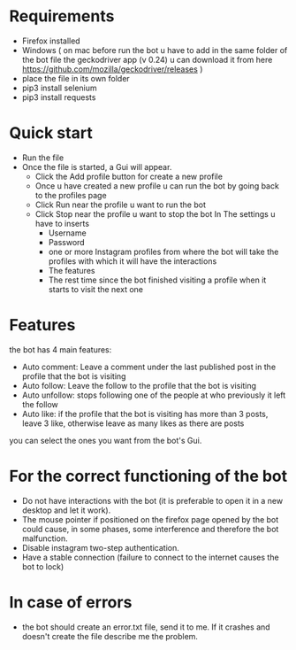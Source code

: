 # Requirements 
  - Firefox installed
  - Windows ( on mac before run the bot u have to add in the same folder of the bot file the geckodriver app (v 0.24) u can download it from here https://github.com/mozilla/geckodriver/releases )
  - place the file in its own folder
  - pip3 install selenium
  - pip3 install requests
  
# Quick start
- Run the file
- Once the file is started, a Gui will appear.
  - Click the Add profile button for create a new profile
  - Once u have created a new profile u can run the bot by going back to the profiles page
  - Click Run near the profile u want to run the bot
  - Click Stop near the profile u want to stop the bot
    In The settings u have to inserts
    - Username
    - Password
    - one or more Instagram profiles from where the bot will take the profiles with which it will have the interactions
    - The features
    - The rest time since the bot finished visiting a profile when it starts to visit the next one
    
# Features 

the bot has 4 main features:
  - Auto comment:
    Leave a comment under the last published post in the profile that the
    bot is visiting
  - Auto follow:
    Leave the follow to the profile that the bot is visiting
  - Auto unfollow:
    stops following one of the people at who previously it left the follow
  - Auto like:
    if the profile that the bot is visiting has more than 3 posts, leave 3 
    like, otherwise leave as many likes as there are posts
    
you can select the ones you want from the bot's Gui.

# For the correct functioning of the bot
  - Do not have interactions with the bot (it is preferable to open it in a new desktop and let it work).
  - The mouse pointer if positioned on the firefox page opened by the bot could cause, in some phases, some interference and therefore the bot malfunction.
  - Disable instagram two-step authentication.
  - Have a stable connection (failure to connect to the internet causes the bot to lock)

# In case of errors
-  the bot should create an error.txt file, send it to me.
If it crashes and doesn't create the file describe me the problem.
